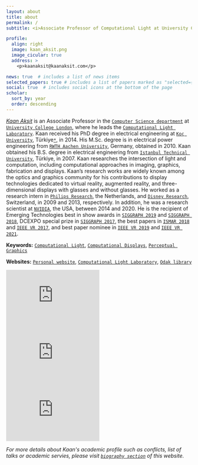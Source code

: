 ```yaml
---
layout: about
title: about
permalink: /
subtitle: <i>Associate Professor of Computational Light at University College London</i> <p><a href="https://www.optica.org/en-us/membership/distinguished_honorary/senior/senior_member_classes/2020_osa_senior_members/">Optica Senior Member</a></p>, <a href="https://www.optica.org//en-us/get_involved/technical_groups/iapd/display_technology_(it)/">Executive Commitee Member of Optica's Display Technology Group</a>

profile:
  align: right
  image: kaan_aksit.png
  image_cicular: true
  address: >
    <p>kaanaksit@kaanaksit.com</p>

news: true  # includes a list of news items
selected_papers: true # includes a list of papers marked as "selected={true}"
social: true  # includes social icons at the bottom of the page
scholar:
  sort_by: year
  order: descending
---
```


[*Kaan Akşit*](https://kaanaksit.com) is an Associate Professor in the [`Computer Science department`](https://www.ucl.ac.uk/computer-science/) at [`University College London`](https://www.ucl.ac.uk), where he leads the [`Computational Light Laboratory`](https://complightlab.com).
Kaan received his PhD degree in electrical engineering at [`Koç University`](https://ku.edu.tr), Türkiye[`*`](https://www.theguardian.com/world/2022/jun/03/turkey-changes-name-to-turkiye-as-other-name-is-for-the-birds), in 2014. 
His M.Sc. degree is in electrical power engineering from [`RWTH Aachen University`](https://www.rwth-aachen.de), Germany, obtained in 2010.
Kaan obtained his B.S. degree in electrical engineering from [`Istanbul Technical University`](https://www.itu.edu.tr), Türkiye, in 2007.
Kaan researches the intersection of light and computation, including computational approaches in imaging, graphics, fabrication and displays.
Kaan’s research works are widely known among the optics and graphics community for his contributions to display technologies dedicated to virtual reality, augmented reality, and three-dimensional displays with glasses and without glasses.
He worked as a research intern in [`Philips Research`](https://www.philips.com/a-w/about/innovation/research.html), the Netherlands, and [`Disney Research`](https://studios.disneyresearch.com/), Switzerland, in 2009 and 2013, respectively.
In addition, he was a research scientist at [`NVIDIA`](https://www.nvidia.com/en-us/research/), the USA, between 2014 and 2020.
He is the recipient of Emerging Technologies best in show awards in [`SIGGRAPH 2019`](https://blog.siggraph.org/2019/09/siggraph-spotlight-episode-28-prescription-foveated-ar-with-nvidia.html/) and [`SIGGRAPH 2018`](https://blog.siggraph.org/2018/11/2018-emerging-technologies-best-in-show-steerable-application-adaptive-near-eye-displays.html/), DCEXPO special prize in [`SIGGRAPH 2017`](https://telepresence.web.unc.edu/research/dynamic-focus-augmented-reality-display/), the best papers in [`ISMAR 2018`](https://doi.org/10.1109/TVCG.2018.2868532) and [`IEEE VR 2017`](https://ieeevr.org/2017/awards/), and best paper nominee in [`IEEE VR 2019`](https://ieeevr.org/2019/awards/conference_awards.html) and [`IEEE VR 2021`](https://ieeevr.org/2021/awards/conference-awards/#conference-nominees).

**Keywords:** [`Computational Light`](https://en.wikipedia.org/wiki/Optics), [`Computational Displays`](https://doi.org/10.1109/MCG.2018.021951638), [`Perceptual Graphics`](https://doi.org/10.1145/2077434.2077448) 

**Websites:** [`Personal website`](https://kaanaksit.com), [`Computational Light Laboratory`](https://complightlab.com), [`Odak library`](https://github.com/kaanaksit/odak)


<iframe width="253" height="155" src="https://www.youtube.com/embed/1nXpUyZO0SY" title="YouTube video player" frameborder="0" allow="accelerometer; autoplay; clipboard-write; encrypted-media; gyroscope; picture-in-picture" allowfullscreen></iframe>
<iframe width="253" height="155" src="https://www.youtube.com/embed/TKl1l3b-LDs" title="YouTube video player" frameborder="0" allow="accelerometer; autoplay; clipboard-write; encrypted-media; gyroscope; picture-in-picture" allowfullscreen></iframe>
<iframe width="253" height="155" src="https://www.youtube.com/embed/WBDYHmEoFHw" title="YouTube video player" frameborder="0" allow="accelerometer; autoplay; clipboard-write; encrypted-media; gyroscope; picture-in-picture" allowfullscreen></iframe>


_For more details about Kaan's academic profile such as conflicts, list of talks or academic servies, please visit [`biography section`](biography) of this website._
